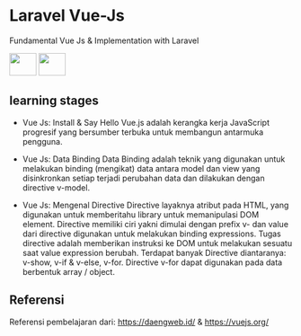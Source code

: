 # Laravel Vue-Js
Fundamental Vue Js &amp; Implementation with Laravel

<img src="https://upload.wikimedia.org/wikipedia/commons/thumb/9/9a/Laravel.svg/1200px-Laravel.svg.png" height="40" width="48">
<img src="https://vuejs.org/images/logo.png" height="40" width="48">

## learning stages

- Vue Js: Install & Say Hello
  Vue.js adalah kerangka kerja JavaScript progresif yang bersumber terbuka untuk membangun antarmuka pengguna.

- Vue Js: Data Binding
  Data Binding adalah teknik yang digunakan untuk melakukan binding (mengikat) data antara model dan view yang disinkronkan setiap terjadi perubahan data dan dilakukan dengan directive v-model.

- Vue Js: Mengenal Directive
  Directive layaknya atribut pada HTML, yang digunakan untuk memberitahu library untuk memanipulasi DOM element. Directive memiliki ciri yakni dimulai dengan prefix v- dan value dari directive digunakan untuk melakukan binding expressions. Tugas directive adalah memberikan instruksi ke DOM untuk melakukan sesuatu saat value expression berubah. Terdapat banyak Directive diantaranya: v-show, v-if & v-else, v-for. Directive v-for dapat digunakan pada data berbentuk array / object.


## Referensi
Referensi pembelajaran dari: https://daengweb.id/ & https://vuejs.org/